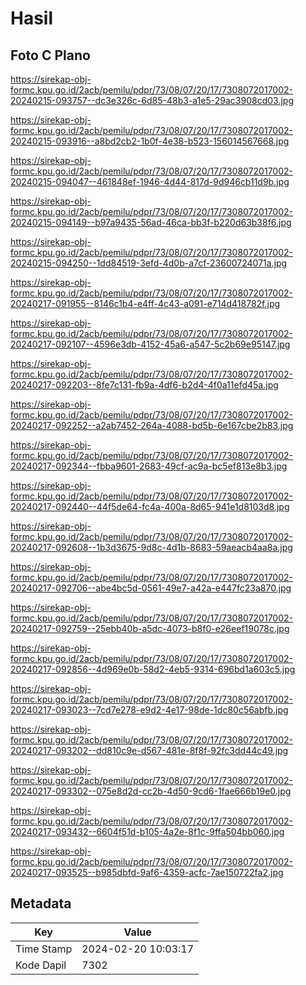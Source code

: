 # Hasil

## Foto C Plano

https://sirekap-obj-formc.kpu.go.id/2acb/pemilu/pdpr/73/08/07/20/17/7308072017002-20240215-093757--dc3e326c-6d85-48b3-a1e5-29ac3908cd03.jpg

https://sirekap-obj-formc.kpu.go.id/2acb/pemilu/pdpr/73/08/07/20/17/7308072017002-20240215-093916--a8bd2cb2-1b0f-4e38-b523-156014567668.jpg

https://sirekap-obj-formc.kpu.go.id/2acb/pemilu/pdpr/73/08/07/20/17/7308072017002-20240215-094047--461848ef-1946-4d44-817d-9d946cb11d9b.jpg

https://sirekap-obj-formc.kpu.go.id/2acb/pemilu/pdpr/73/08/07/20/17/7308072017002-20240215-094149--b97a9435-56ad-46ca-bb3f-b220d63b38f6.jpg

https://sirekap-obj-formc.kpu.go.id/2acb/pemilu/pdpr/73/08/07/20/17/7308072017002-20240215-094250--1dd84519-3efd-4d0b-a7cf-23600724071a.jpg

https://sirekap-obj-formc.kpu.go.id/2acb/pemilu/pdpr/73/08/07/20/17/7308072017002-20240217-091955--8146c1b4-e4ff-4c43-a091-e714d418782f.jpg

https://sirekap-obj-formc.kpu.go.id/2acb/pemilu/pdpr/73/08/07/20/17/7308072017002-20240217-092107--4596e3db-4152-45a6-a547-5c2b69e95147.jpg

https://sirekap-obj-formc.kpu.go.id/2acb/pemilu/pdpr/73/08/07/20/17/7308072017002-20240217-092203--8fe7c131-fb9a-4df6-b2d4-4f0a11efd45a.jpg

https://sirekap-obj-formc.kpu.go.id/2acb/pemilu/pdpr/73/08/07/20/17/7308072017002-20240217-092252--a2ab7452-264a-4088-bd5b-6e167cbe2b83.jpg

https://sirekap-obj-formc.kpu.go.id/2acb/pemilu/pdpr/73/08/07/20/17/7308072017002-20240217-092344--fbba9601-2683-49cf-ac9a-bc5ef813e8b3.jpg

https://sirekap-obj-formc.kpu.go.id/2acb/pemilu/pdpr/73/08/07/20/17/7308072017002-20240217-092440--44f5de64-fc4a-400a-8d65-941e1d8103d8.jpg

https://sirekap-obj-formc.kpu.go.id/2acb/pemilu/pdpr/73/08/07/20/17/7308072017002-20240217-092608--1b3d3675-9d8c-4d1b-8683-59aeacb4aa8a.jpg

https://sirekap-obj-formc.kpu.go.id/2acb/pemilu/pdpr/73/08/07/20/17/7308072017002-20240217-092706--abe4bc5d-0561-49e7-a42a-e447fc23a870.jpg

https://sirekap-obj-formc.kpu.go.id/2acb/pemilu/pdpr/73/08/07/20/17/7308072017002-20240217-092759--25ebb40b-a5dc-4073-b8f0-e26eef19078c.jpg

https://sirekap-obj-formc.kpu.go.id/2acb/pemilu/pdpr/73/08/07/20/17/7308072017002-20240217-092856--4d969e0b-58d2-4eb5-9314-696bd1a603c5.jpg

https://sirekap-obj-formc.kpu.go.id/2acb/pemilu/pdpr/73/08/07/20/17/7308072017002-20240217-093023--7cd7e278-e9d2-4e17-98de-1dc80c56abfb.jpg

https://sirekap-obj-formc.kpu.go.id/2acb/pemilu/pdpr/73/08/07/20/17/7308072017002-20240217-093202--dd810c9e-d567-481e-8f8f-92fc3dd44c49.jpg

https://sirekap-obj-formc.kpu.go.id/2acb/pemilu/pdpr/73/08/07/20/17/7308072017002-20240217-093302--075e8d2d-cc2b-4d50-9cd6-1fae666b19e0.jpg

https://sirekap-obj-formc.kpu.go.id/2acb/pemilu/pdpr/73/08/07/20/17/7308072017002-20240217-093432--6604f51d-b105-4a2e-8f1c-9ffa504bb060.jpg

https://sirekap-obj-formc.kpu.go.id/2acb/pemilu/pdpr/73/08/07/20/17/7308072017002-20240217-093525--b985dbfd-9af6-4359-acfc-7ae150722fa2.jpg


## Metadata

| Key        | Value               |
| ---------- | ------------------- |
| Time Stamp | 2024-02-20 10:03:17 |
| Kode Dapil | 7302                |




